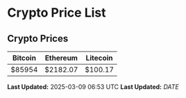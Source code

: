 # Crypto Price List

## Crypto Prices
| Bitcoin | Ethereum | Litecoin |
| ------- | -------- | -------- |
| $85954 | $2182.07 | $100.17 |
**Last Updated:** 2025-03-09 06:53 UTC
**Last Updated:** $DATE$
